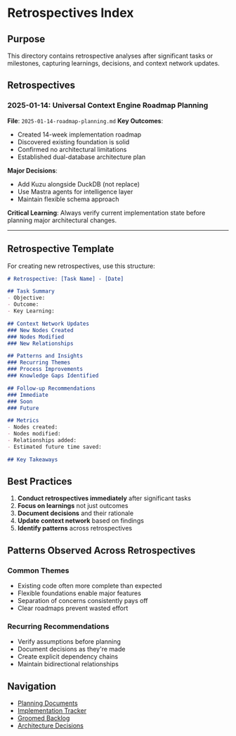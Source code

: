 # Retrospectives Index

## Purpose
This directory contains retrospective analyses after significant tasks or milestones, capturing learnings, decisions, and context network updates.

## Retrospectives

### 2025-01-14: Universal Context Engine Roadmap Planning
**File**: `2025-01-14-roadmap-planning.md`
**Key Outcomes**:
- Created 14-week implementation roadmap
- Discovered existing foundation is solid
- Confirmed no architectural limitations
- Established dual-database architecture plan

**Major Decisions**:
- Add Kuzu alongside DuckDB (not replace)
- Use Mastra agents for intelligence layer
- Maintain flexible schema approach

**Critical Learning**: Always verify current implementation state before planning major architectural changes.

---

## Retrospective Template

For creating new retrospectives, use this structure:

```markdown
# Retrospective: [Task Name] - [Date]

## Task Summary
- Objective:
- Outcome:
- Key Learning:

## Context Network Updates
### New Nodes Created
### Nodes Modified
### New Relationships

## Patterns and Insights
### Recurring Themes
### Process Improvements
### Knowledge Gaps Identified

## Follow-up Recommendations
### Immediate
### Soon
### Future

## Metrics
- Nodes created:
- Nodes modified:
- Relationships added:
- Estimated future time saved:

## Key Takeaways
```

## Best Practices

1. **Conduct retrospectives immediately** after significant tasks
2. **Focus on learnings** not just outcomes
3. **Document decisions** and their rationale
4. **Update context network** based on findings
5. **Identify patterns** across retrospectives

## Patterns Observed Across Retrospectives

### Common Themes
- Existing code often more complete than expected
- Flexible foundations enable major features
- Separation of concerns consistently pays off
- Clear roadmaps prevent wasted effort

### Recurring Recommendations
- Verify assumptions before planning
- Document decisions as they're made
- Create explicit dependency chains
- Maintain bidirectional relationships

## Navigation
- [Planning Documents](/context-network/planning/)
- [Implementation Tracker](/context-network/planning/implementation-tracker.md)
- [Groomed Backlog](/context-network/planning/groomed-backlog.md)
- [Architecture Decisions](/context-network/architecture/)